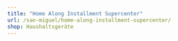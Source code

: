 ```yaml
---
title: "Home Along Installment Supercenter"
url: /san-miguel/home-along-installment-supercenter/
shop: Haushaltsgeräte
---
```

